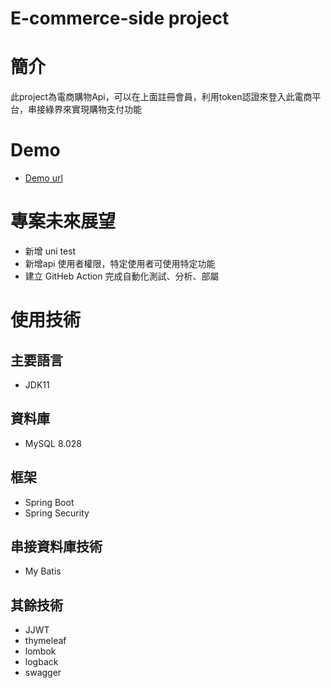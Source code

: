 # E-commerce-side project
# 簡介
此project為電商購物Api，可以在上面註冊會員，利用token認證來登入此電商平台，串接綠界來實現購物支付功能
# Demo
*  [Demo url](https://bill-webapp.herokuapp.com/swagger-ui/index.html) 

# 專案未來展望
* 新增 uni test
* 新增api 使用者權限，特定使用者可使用特定功能
* 建立 GitHeb Action 完成自動化測試、分析、部屬
# 使用技術
## 主要語言
- JDK11
## 資料庫
- MySQL 8.028
## 框架
- Spring Boot 
- Spring Security
## 串接資料庫技術
- My Batis
## 其餘技術
- JJWT
- thymeleaf
- lombok
- logback
- swagger
 

